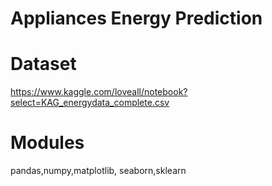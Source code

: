 # Appliances Energy Prediction

# Dataset

https://www.kaggle.com/loveall/notebook?select=KAG_energydata_complete.csv

# Modules

pandas,numpy,matplotlib, seaborn,sklearn
